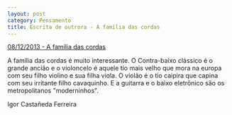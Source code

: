```yaml
---
layout: post
category: Pensamento
title: Escrita de outrora - A família das cordas
---
```


[08/12/2013 - A família das cordas](https://www.recantodasletras.com.br/pensamentos/2844740)

A família das cordas é muito interessante.
O Contra-baixo clássico é o grande ancião e o violoncelo é aquele tio mais velho que mora na europa
com seu filho violino e sua filha viola.
O violão é o tio caipira que capina com seu irritante filho cavaquinho.
E a guitarra e o baixo eletrônico são os metropolitanos "moderninhos".

Igor Castañeda Ferreira
